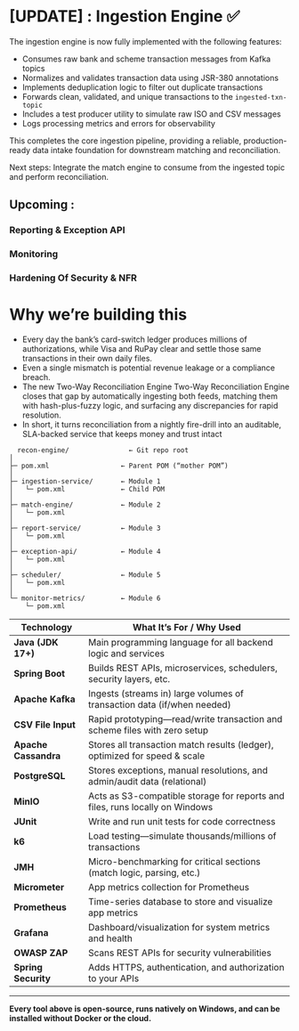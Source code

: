 # [UPDATE] : Ingestion Engine ✅

The ingestion engine is now fully implemented with the following features:

* Consumes raw bank and scheme transaction messages from Kafka topics
* Normalizes and validates transaction data using JSR-380 annotations
* Implements deduplication logic to filter out duplicate transactions
* Forwards clean, validated, and unique transactions to the `ingested-txn-topic`
* Includes a test producer utility to simulate raw ISO and CSV messages
* Logs processing metrics and errors for observability

This completes the core ingestion pipeline, providing a reliable, production-ready data intake foundation for downstream matching and reconciliation.

Next steps: Integrate the match engine to consume from the ingested topic and perform reconciliation.
## Upcoming : 
### Reporting & Exception API
### Monitoring 
### Hardening Of Security & NFR

# Why we’re building this

- Every day the bank’s card-switch ledger produces millions of authorizations, while Visa and RuPay clear and settle those same transactions in their own daily files.
- Even a single mismatch is potential revenue leakage or a compliance breach.
- The new Two-Way Reconciliation Engine Two-Way Reconciliation Engine closes that gap by automatically ingesting both
  feeds, matching them with hash-plus-fuzzy logic, and surfacing any discrepancies for rapid resolution.
- In short, it turns reconciliation from a nightly fire-drill into an
  auditable, SLA-backed service that keeps money and trust intact

```
  recon-engine/               ← Git repo root
│  
├─ pom.xml                  ← Parent POM (“mother POM”)
│  
├─ ingestion-service/       ← Module 1
│   └─ pom.xml              ← Child POM
│  
├─ match-engine/            ← Module 2
│   └─ pom.xml
│  
├─ report-service/          ← Module 3
│   └─ pom.xml
│  
├─ exception-api/           ← Module 4
│   └─ pom.xml
│  
├─ scheduler/               ← Module 5
│   └─ pom.xml
│  
└─ monitor-metrics/         ← Module 6
    └─ pom.xml

```

| **Technology** | **What It’s For / Why Used** |
| --- | --- |
| **Java (JDK 17+)** | Main programming language for all backend logic and services |
| **Spring Boot** | Builds REST APIs, microservices, schedulers, security layers, etc. |
| **Apache Kafka** | Ingests (streams in) large volumes of transaction data (if/when needed) |
| **CSV File Input** | Rapid prototyping—read/write transaction and scheme files with zero setup |
| **Apache Cassandra** | Stores all transaction match results (ledger), optimized for speed & scale |
| **PostgreSQL** | Stores exceptions, manual resolutions, and admin/audit data (relational) |
| **MinIO** | Acts as S3-compatible storage for reports and files, runs locally on Windows |
| **JUnit** | Write and run unit tests for code correctness |
| **k6** | Load testing—simulate thousands/millions of transactions |
| **JMH** | Micro-benchmarking for critical sections (match logic, parsing, etc.) |
| **Micrometer** | App metrics collection for Prometheus |
| **Prometheus** | Time-series database to store and visualize app metrics |
| **Grafana** | Dashboard/visualization for system metrics and health |
| **OWASP ZAP** | Scans REST APIs for security vulnerabilities |
| **Spring Security** | Adds HTTPS, authentication, and authorization to your APIs |

---

**Every tool above is open-source, runs natively on Windows, and can be installed without Docker or the cloud.**

